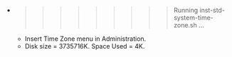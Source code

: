 * >>>>>>>>> Running inst-std-system-time-zone.sh ...
  * Insert Time Zone menu in Administration.
  * Disk size = 3735716K. Space Used = 4K.
